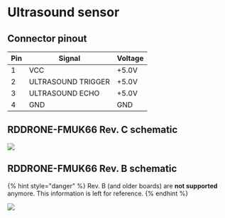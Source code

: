 # Ultrasound sensor

## Connector pinout

| Pin | Signal             | Voltage |
| --- | ------------------ | ------- |
| 1   | VCC                | +5.0V   |
| 2   | ULTRASOUND TRIGGER | +5.0V   |
| 3   | ULTRASOUND ECHO    | +5.0V   |
| 4   | GND                | GND     |

## RDDRONE-FMUK66 Rev. C schematic

![](../../.gitbook/assets/C-usound.png)

## RDDRONE-FMUK66 Rev. B schematic

{% hint style="danger" %}
Rev. B (and older boards) are **not supported** anymore. This information is left for reference.
{% endhint %}

![](<../../.gitbook/assets/usound (2).PNG>)
